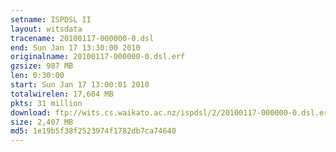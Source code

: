 ```yaml
---
setname: ISPDSL II
layout: witsdata
tracename: 20100117-000000-0.dsl
end: Sun Jan 17 13:30:00 2010
originalname: 20100117-000000-0.dsl.erf
gzsize: 987 MB
len: 0:30:00
start: Sun Jan 17 13:00:01 2010
totalwirelen: 17,604 MB
pkts: 31 million
download: ftp://wits.cs.waikato.ac.nz/ispdsl/2/20100117-000000-0.dsl.erf.gz
size: 2,407 MB
md5: 1e19b5f38f2523974f1782db7ca74640
---
```

